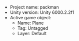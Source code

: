 <!-- UNITY CODE ASSIST INSTRUCTIONS START -->
- Project name: packman
- Unity version: Unity 6000.2.2f1
- Active game object:
  - Name: Plane
  - Tag: Untagged
  - Layer: Default
<!-- UNITY CODE ASSIST INSTRUCTIONS END -->